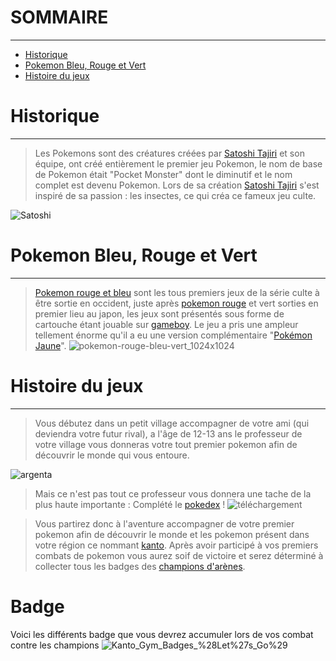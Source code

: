 # SOMMAIRE

---

- [Historique](https://www.notion.so/WikiPokedia-1fd6c6a29b7d4dab98b3af26a4379f48)
- [Pokemon Bleu, Rouge et Vert](https://www.notion.so/WikiPokedia-1fd6c6a29b7d4dab98b3af26a4379f48)
- [Histoire du jeux](https://www.notion.so/WikiPokedia-1fd6c6a29b7d4dab98b3af26a4379f48)

# Historique


---

> Les Pokemons sont des créatures créées par [Satoshi Tajiri](https://fr.wikipedia.org/wiki/Satoshi_Tajiri) et son équipe, ont créé entièrement le premier jeu Pokemon, le nom de base de Pokemon était "Pocket Monster" dont le diminutif et le nom complet est devenu Pokemon. Lors de sa création [Satoshi Tajiri](https://fr.wikipedia.org/wiki/Satoshi_Tajiri) s'est inspiré de sa passion : les insectes, ce qui créa ce fameux jeu culte.

>

![Satoshi](https://user-images.githubusercontent.com/91524920/137508594-8d1eacc2-e5c3-4288-96fe-16d42deec4a7.jpg)
# Pokemon Bleu, Rouge et Vert


---

> [Pokemon rouge et bleu](https://fr.wikipedia.org/wiki/Pokémon_Rouge_et_Bleu) sont les tous premiers jeux de la série culte à être sortie en occident, juste après [pokemon rouge](https://fr.wikipedia.org/wiki/Pok%C3%A9mon_Rouge_et_Bleu) et vert sorties en premier lieu au japon, les jeux sont présentés sous forme de cartouche étant jouable sur [gameboy](https://fr.wikipedia.org/wiki/Game_Boy). Le jeu a pris une ampleur tellement énorme qu'il a eu une version complémentaire "[Pokémon Jaune](https://fr.wikipedia.org/wiki/Pok%C3%A9mon_Jaune)".
> ![pokemon-rouge-bleu-vert_1024x1024](https://user-images.githubusercontent.com/91524920/137509812-1b0f98b0-b20f-4bb0-926e-b2104af2ce44.jpg)

# Histoire du jeux


---

> Vous débutez dans un petit village accompagner de votre ami (qui deviendra votre futur rival), a l'âge de 12-13 ans le professeur de votre village vous donneras votre tout premier pokemon afin de découvrir le monde qui vous entoure.
> 
![argenta](https://user-images.githubusercontent.com/91524920/137512252-8cda96c6-2dab-4746-bcce-75a8c28019a3.png)

> Mais ce n'est pas tout ce professeur vous donnera une tache de la plus haute importante : Complété le [pokedex](https://fr.wikipedia.org/wiki/Pok%C3%A9dex) !
![téléchargement](https://user-images.githubusercontent.com/91524920/137511802-27311ce6-3300-4f3d-ada7-8192b1b9aa72.png)



> Vous partirez donc à l'aventure accompagner de votre premier pokemon afin de découvrir le monde et les pokemon présent dans votre région ce nommant [kanto](https://pokemon.fandom.com/wiki/Kanto). Après avoir participé à vos premiers combats de pokemon vous aurez soif de victoire et serez déterminé à collecter tous les badges des [champions d'arènes](https://www.pokepedia.fr/Champion_d%27Ar%C3%A8ne).
> 

# Badge

Voici les différents badge que vous devrez accumuler lors de vos combat contre les champions
![Kanto_Gym_Badges_%28Let%27s_Go%29](https://user-images.githubusercontent.com/91524920/137512005-8be7011b-d6d7-45c0-a808-e086f2ce02ff.png)



